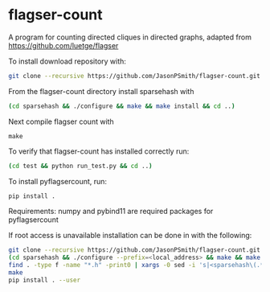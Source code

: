 # flagser-count
A program for counting directed cliques in directed graphs, adapted from https://github.com/luetge/flagser

To install download repository with:
```sh
git clone --recursive https://github.com/JasonPSmith/flagser-count.git
```
From the flagser-count directory install sparsehash with
```sh
(cd sparsehash && ./configure && make && make install && cd ..)
```
Next compile flagser count with
```
make
```

To verify that flagser-count has installed correctly run:

```sh
(cd test && python run_test.py && cd ..)
```

To install pyflagsercount, run:
```sh
pip install .
```
Requirements: numpy and pybind11 are required packages for pyflagsercount

If root access is unavailable installation can be done in with the following:
```sh
git clone --recursive https://github.com/JasonPSmith/flagser-count.git
(cd sparsehash && ./configure --prefix=<local_address> && make && make install && cd ..)
find . -type f -name "*.h" -print0 | xargs -0 sed -i 's|<sparsehash\(.*\)>|\"<local_address>/include/sparsehash\1\"|g'
make
pip install . --user
```
